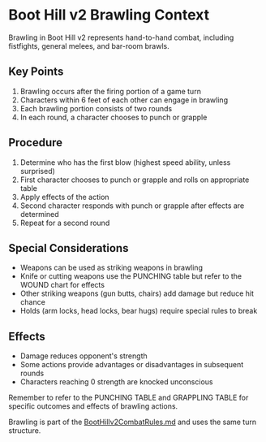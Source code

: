 # Boot Hill v2 Brawling Context

Brawling in Boot Hill v2 represents hand-to-hand combat, including fistfights, general melees, and bar-room brawls.

## Key Points
1. Brawling occurs after the firing portion of a game turn
2. Characters within 6 feet of each other can engage in brawling
3. Each brawling portion consists of two rounds
4. In each round, a character chooses to punch or grapple

## Procedure
1. Determine who has the first blow (highest speed ability, unless surprised)
2. First character chooses to punch or grapple and rolls on appropriate table
3. Apply effects of the action
4. Second character responds with punch or grapple after effects are determined
5. Repeat for a second round

## Special Considerations
- Weapons can be used as striking weapons in brawling
- Knife or cutting weapons use the PUNCHING table but refer to the WOUND chart for effects
- Other striking weapons (gun butts, chairs) add damage but reduce hit chance
- Holds (arm locks, head locks, bear hugs) require special rules to break

## Effects
- Damage reduces opponent's strength
- Some actions provide advantages or disadvantages in subsequent rounds
- Characters reaching 0 strength are knocked unconscious

Remember to refer to the PUNCHING TABLE and GRAPPLING TABLE for specific outcomes and effects of brawling actions.

Brawling is part of the [BootHillv2CombatRules.md](BootHillv2CombatRules.md) and uses the same turn structure.